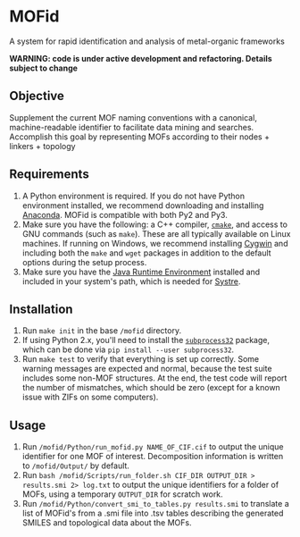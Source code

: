 # MOFid
A system for rapid identification and analysis of metal-organic frameworks

**WARNING: code is under active development and refactoring. Details subject to change**

## Objective
Supplement the current MOF naming conventions with a canonical, machine-readable identifier to facilitate data mining and searches. Accomplish this goal by representing MOFs according to their nodes + linkers + topology

## Requirements
1. A Python environment is required. If you do not have Python environment installed, we recommend downloading and installing [Anaconda](https://www.anaconda.com/distribution/#download-section). MOFid is compatible with both Py2 and Py3.
2. Make sure you have the following: a C++ compiler, [`cmake`](https://cmake.org/), and access to GNU commands (such as `make`). These are all typically available on Linux machines. If running on Windows, we recommend installing [Cygwin](https://www.cygwin.com/) and including both the `make` and `wget` packages in addition to the default options during the setup process.
3. Make sure you have the [Java Runtime Environment](https://www.java.com/en/download/) installed and included in your system's path, which is needed for [Systre](http://gavrog.org/).

## Installation
1. Run `make init` in the base `/mofid` directory.
2. If using Python 2.x, you'll need to install the [`subprocess32`](https://pypi.org/project/subprocess32/) package, which can be done via `pip install --user subprocess32`.
3. Run `make test` to verify that everything is set up correctly. Some warning messages are expected and normal, because the test suite includes some non-MOF structures. At the end, the test code will report the number of mismatches, which should be zero (except for a known issue with ZIFs on some computers).

## Usage
1. Run `/mofid/Python/run_mofid.py NAME_OF_CIF.cif` to output the unique identifier for one MOF of interest. Decomposition information is written to `/mofid/Output/` by default.
2. Run `bash /mofid/Scripts/run_folder.sh CIF_DIR OUTPUT_DIR > results.smi 2> log.txt` to output the unique identifiers for a folder of MOFs, using a temporary `OUTPUT_DIR` for scratch work.
3. Run `/mofid/Python/convert_smi_to_tables.py results.smi` to translate a list of MOFid's from a .smi file into .tsv tables describing the generated SMILES and topological data about the MOFs.
